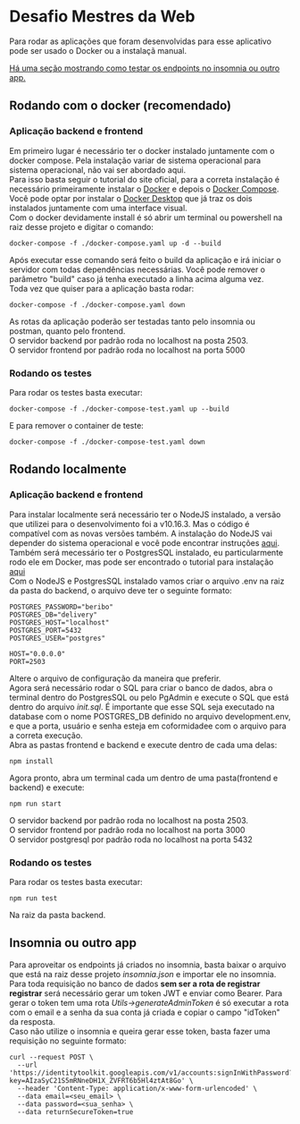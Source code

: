 # Desafio Mestres da Web

Para rodar as aplicações que foram desenvolvidas para esse aplicativo pode ser usado o Docker ou a instalaçã manual.

[Há uma seção mostrando como testar os endpoints no insomnia ou outro app.](#Insomnia-ou-outro-app)
## Rodando com o docker (recomendado)

### Aplicação backend e frontend
Em primeiro lugar é necessário ter o docker instalado juntamente com o docker compose. Pela instalação variar de sistema operacional para sistema operacional, não vai ser abordado aqui.<br>
Para isso basta seguir o tutorial do site oficial, para a correta instalação é necessário primeiramente instalar o [Docker](https://docs.docker.com/engine/install/) e depois o [Docker Compose](https://docs.docker.com/compose/install/). Você pode optar por instalar o [Docker Desktop](https://docs.docker.com/desktop/) que já traz os dois instalados juntamente com uma interface visual.<br>
Com o docker devidamente install é só abrir um terminal ou powershell na raiz desse projeto e digitar o comando:
```
docker-compose -f ./docker-compose.yaml up -d --build
```
Após executar esse comando será feito o build da aplicação e irá iniciar o servidor com todas dependências necessárias. Você pode remover o parâmetro "build" caso já tenha executado a linha acima alguma vez.<br>
Toda vez que quiser para a aplicação basta rodar:
```
docker-compose -f ./docker-compose.yaml down
```
As rotas da aplicação poderão ser testadas tanto pelo insomnia ou postman, quanto pelo frontend.<br> 
O servidor backend por padrão roda no localhost na posta 2503.<br>
O servidor frontend por padrão roda no localhost na porta 5000<br>

### Rodando os testes
Para rodar os testes basta executar:
```
docker-compose -f ./docker-compose-test.yaml up --build
```
E para remover o container de teste:
```
docker-compose -f ./docker-compose-test.yaml down
```

## Rodando localmente
### Aplicação backend e frontend
Para instalar localmente será necessário ter o NodeJS instalado, a versão que utilizei para o desenvolvimento foi a v10.16.3. Mas o código é compatível com as novas versões também. A instalação do NodeJS vai depender do sistema operacional e você pode encontrar instruções [aqui](https://nodejs.org/en/download/).<br>
Também será mecessário ter o PostgresSQL instalado, eu particularmente rodo ele em Docker, mas pode ser encontrado o tutorial para instalação [aqui](https://www.postgresql.org/download/)<br>
Com o NodeJS e PostgresSQL instalado vamos criar o arquivo .env na raiz da pasta do backend, o arquivo deve ter o seguinte formato:
```
POSTGRES_PASSWORD="beribo"
POSTGRES_DB="delivery"
POSTGRES_HOST="localhost"
POSTGRES_PORT=5432
POSTGRES_USER="postgres"

HOST="0.0.0.0"
PORT=2503
```
Altere o  arquivo de configuração da maneira que preferir.<br>
Agora será necessário rodar o SQL para criar o banco de dados, abra o terminal dentro do PostgresSQL ou pelo PgAdmin e execute o SQL que está dentro do arquivo <i>init.sql</i>. É importante que esse SQL seja executado na database com o nome POSTGRES_DB definido no arquivo development.env, e que a porta, usuário e senha esteja em coformidadee com o arquivo para a correta execução.<br>
Abra as pastas frontend e backend e execute dentro de cada uma delas:
```
npm install
```
Agora pronto, abra um terminal cada um dentro de uma pasta(frontend e backend) e execute:
```
npm run start
```
O servidor backend por padrão roda no localhost na posta 2503.<br>
O servidor frontend por padrão roda no localhost na porta 3000<br>
O servidor postgresql por padrão roda no localhost na porta 5432<br>

### Rodando os testes
Para rodar os testes basta executar:
```
npm run test
```
Na raiz da pasta backend.

## Insomnia ou outro app
Para aproveitar os endpoints já criados no insomnia, basta baixar o arquivo que está na raiz desse projeto <i>insomnia.json</i> e importar ele no insomnia. Para toda requisição no banco de dados <strong>sem ser a rota de registrar registrar</strong> será necessário gerar um token JWT e enviar como Bearer. Para gerar o token tem uma rota <i>Utils->generateAdminToken</i> é só executar a rota com o email e a senha da sua conta já criada e copiar o campo "idToken" da resposta.<br>
Caso não utilize o insomnia e queira gerar esse token, basta fazer uma requisição no seguinte formato:
```
curl --request POST \
  --url 'https://identitytoolkit.googleapis.com/v1/accounts:signInWithPassword?key=AIzaSyC21S5mRNneDH1X_ZVFRT6b5Hl4ztAt8Go' \
  --header 'Content-Type: application/x-www-form-urlencoded' \
  --data email=<seu_email> \
  --data password=<sua_senha> \
  --data returnSecureToken=true
```